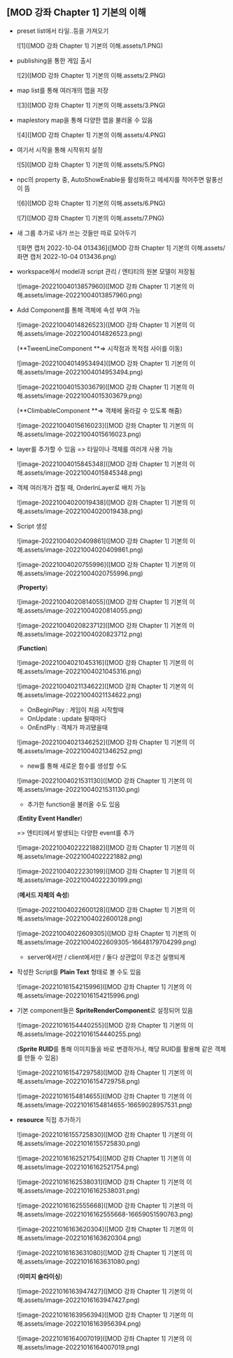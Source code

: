## [MOD 강좌 Chapter 1] 기본의 이해



- preset list에서 타일..등을 가져오기

  ![1]([MOD 강좌 Chapter 1] 기본의 이해.assets/1.PNG)



- publishing을 통한 게임 출시

  ![2]([MOD 강좌 Chapter 1] 기본의 이해.assets/2.PNG)



- map list를 통해 여러개의 맵을 저장

  ![3]([MOD 강좌 Chapter 1] 기본의 이해.assets/3.PNG)



- maplestory map을 통해 다양한 맵을 불러올 수 있음

  ![4]([MOD 강좌 Chapter 1] 기본의 이해.assets/4.PNG)



- 여기서 시작을 통해 시작위치 설정

  ![5]([MOD 강좌 Chapter 1] 기본의 이해.assets/5.PNG)



- npc의 property 중, AutoShowEnable을 활성화하고 메세지를 적어주면 말풍선이 뜸

  ![6]([MOD 강좌 Chapter 1] 기본의 이해.assets/6.PNG)

  ![7]([MOD 강좌 Chapter 1] 기본의 이해.assets/7.PNG)



- 새 그룹 추가로 내가 쓰는 것들만 따로 모아두기

  ![화면 캡처 2022-10-04 013436]([MOD 강좌 Chapter 1] 기본의 이해.assets/화면 캡처 2022-10-04 013436.png)



- workspace에서 model과 script 관리 / 엔티티의 원본 모델이 저장됨

  ![image-20221004013857960]([MOD 강좌 Chapter 1] 기본의 이해.assets/image-20221004013857960.png)



- Add Component를 통해 객체에 속성 부여 가능

  ![image-20221004014826523]([MOD 강좌 Chapter 1] 기본의 이해.assets/image-20221004014826523.png)

  (**TweenLineComponent **=> 시작점과 목적점 사이를 이동)

  ![image-20221004014953494]([MOD 강좌 Chapter 1] 기본의 이해.assets/image-20221004014953494.png)

  ![image-20221004015303679]([MOD 강좌 Chapter 1] 기본의 이해.assets/image-20221004015303679.png)

  (**ClimbableComponent **=> 객체에 올라갈 수 있도록 해줌)

  ![image-20221004015616023]([MOD 강좌 Chapter 1] 기본의 이해.assets/image-20221004015616023.png)



- layer를 추가할 수 있음 => 타일이나 객체를 여러개 사용 가능

  ![image-20221004015845348]([MOD 강좌 Chapter 1] 기본의 이해.assets/image-20221004015845348.png)



- 객체 여러개가 겹칠 때, OrderInLayer로 배치 가능

  ![image-20221004020019438]([MOD 강좌 Chapter 1] 기본의 이해.assets/image-20221004020019438.png)



- Script 생성

  ![image-20221004020409861]([MOD 강좌 Chapter 1] 기본의 이해.assets/image-20221004020409861.png)

  ![image-20221004020755996]([MOD 강좌 Chapter 1] 기본의 이해.assets/image-20221004020755996.png)

  (**Property**)

  ![image-20221004020814055]([MOD 강좌 Chapter 1] 기본의 이해.assets/image-20221004020814055.png)

  ![image-20221004020823712]([MOD 강좌 Chapter 1] 기본의 이해.assets/image-20221004020823712.png)

  (**Function**)

  ![image-20221004021045316]([MOD 강좌 Chapter 1] 기본의 이해.assets/image-20221004021045316.png)

  ![image-20221004021134622]([MOD 강좌 Chapter 1] 기본의 이해.assets/image-20221004021134622.png)

  - OnBeginPlay : 게임이 처음 시작할때
  - OnUpdate : update 될때마다
  - OnEndPly : 객체가 파괴됐을때

  ![image-20221004021346252]([MOD 강좌 Chapter 1] 기본의 이해.assets/image-20221004021346252.png)

  - new를 통해 새로운 함수를 생성할 수도

  ![image-20221004021531130]([MOD 강좌 Chapter 1] 기본의 이해.assets/image-20221004021531130.png)

  - 추가한 function을 불러올 수도 있음

  (**Entity Event Handler**)

  => 엔티티에서 발생되는 다양한 event를 추가

  ![image-20221004022221882]([MOD 강좌 Chapter 1] 기본의 이해.assets/image-20221004022221882.png)

  ![image-20221004022230199]([MOD 강좌 Chapter 1] 기본의 이해.assets/image-20221004022230199.png)

  (**메서드 자체의 속성**)

  ![image-20221004022600128]([MOD 강좌 Chapter 1] 기본의 이해.assets/image-20221004022600128.png)

  ![image-20221004022609305]([MOD 강좌 Chapter 1] 기본의 이해.assets/image-20221004022609305-16648179704299.png)

  - server에서만 / client에서만 / 둘다 상관없이 무조건 실행되게



- 작성한 Script를 **Plain Text** 형태로 볼 수도 있음

  ![image-20221016154215996]([MOD 강좌 Chapter 1] 기본의 이해.assets/image-20221016154215996.png)



- 기본 component들은 **SpriteRenderComponent**로 설정되어 있음

  ![image-20221016154440255]([MOD 강좌 Chapter 1] 기본의 이해.assets/image-20221016154440255.png)

  (**Sprite RUID**를 통해 이미지들을 바로 변경하거나, 해당 RUID를 활용해 같은 객체를 만들 수 있음)

  ![image-20221016154729758]([MOD 강좌 Chapter 1] 기본의 이해.assets/image-20221016154729758.png)

  ![image-20221016154814655]([MOD 강좌 Chapter 1] 기본의 이해.assets/image-20221016154814655-16659028957531.png)



- **resource** 직접 추가하기

  ![image-20221016155725830]([MOD 강좌 Chapter 1] 기본의 이해.assets/image-20221016155725830.png)

  ![image-20221016162521754]([MOD 강좌 Chapter 1] 기본의 이해.assets/image-20221016162521754.png)

  ![image-20221016162538031]([MOD 강좌 Chapter 1] 기본의 이해.assets/image-20221016162538031.png)

  ![image-20221016162555668]([MOD 강좌 Chapter 1] 기본의 이해.assets/image-20221016162555668-16659051590763.png)

  ![image-20221016163620304]([MOD 강좌 Chapter 1] 기본의 이해.assets/image-20221016163620304.png)

  ![image-20221016163631080]([MOD 강좌 Chapter 1] 기본의 이해.assets/image-20221016163631080.png)

  (**이미지 슬라이싱**)

  ![image-20221016163947427]([MOD 강좌 Chapter 1] 기본의 이해.assets/image-20221016163947427.png)

  ![image-20221016163956394]([MOD 강좌 Chapter 1] 기본의 이해.assets/image-20221016163956394.png)

  ![image-20221016164007019]([MOD 강좌 Chapter 1] 기본의 이해.assets/image-20221016164007019.png)

  
